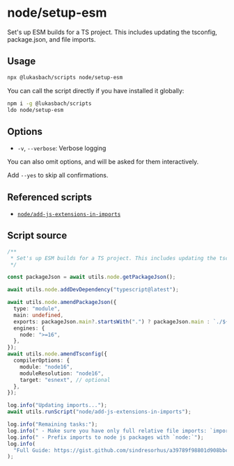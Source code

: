 # node/setup-esm

Set's up ESM builds for a TS project. This includes updating the tsconfig, package.json, and file imports.


## Usage

```bash
npx @lukasbach/scripts node/setup-esm
```

You can call the script directly if you have installed it globally:

```bash
npm i -g @lukasbach/scripts
ldo node/setup-esm
```

## Options


- `-v`, `--verbose`: Verbose logging

You can also omit options, and will be asked for them interactively.

Add `--yes` to skip all confirmations.

## Referenced scripts

- [`node/add-js-extensions-in-imports`](node/add-js-extensions-in-imports)

## Script source

```typescript
/**
 * Set's up ESM builds for a TS project. This includes updating the tsconfig, package.json, and file imports.
 */

const packageJson = await utils.node.getPackageJson();

await utils.node.addDevDependency("typescript@latest");

await utils.node.amendPackageJson({
  type: "module",
  main: undefined,
  exports: packageJson.main?.startsWith(".") ? packageJson.main : `./${packageJson.main}`,
  engines: {
    node: ">=16",
  },
});
await utils.node.amendTsconfig({
  compilerOptions: {
    module: "node16",
    moduleResolution: "node16",
    target: "esnext", // optional
  },
});

log.info("Updating imports...");
await utils.runScript("node/add-js-extensions-in-imports");

log.info("Remaining tasks:");
log.info(" - Make sure you have only full relative file imports: `import x from '.' -> import x from './index.js'`");
log.info(" - Prefix imports to node js packages with `node:`");
log.info(
  "Full Guide: https://gist.github.com/sindresorhus/a39789f98801d908bbc7ff3ecc99d99c#how-can-i-make-my-typescript-project-output-esm"
);

````

